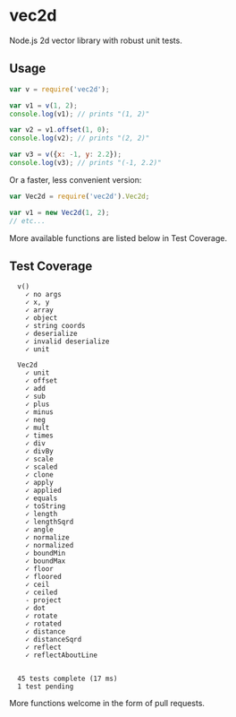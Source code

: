 # vec2d

Node.js 2d vector library with robust unit tests.

## Usage

```js
var v = require('vec2d');

var v1 = v(1, 2);
console.log(v1); // prints "(1, 2)"

var v2 = v1.offset(1, 0);
console.log(v2); // prints "(2, 2)"

var v3 = v({x: -1, y: 2.2});
console.log(v3); // prints "(-1, 2.2)"
```

Or a faster, less convenient version:

```js
var Vec2d = require('vec2d').Vec2d;

var v1 = new Vec2d(1, 2);
// etc...
```

More available functions are listed below in Test Coverage.

## Test Coverage

```
  v()
    ✓ no args 
    ✓ x, y 
    ✓ array 
    ✓ object 
    ✓ string coords 
    ✓ deserialize 
    ✓ invalid deserialize 
    ✓ unit 

  Vec2d
    ✓ unit 
    ✓ offset 
    ✓ add 
    ✓ sub 
    ✓ plus 
    ✓ minus 
    ✓ neg 
    ✓ mult 
    ✓ times 
    ✓ div 
    ✓ divBy 
    ✓ scale 
    ✓ scaled 
    ✓ clone 
    ✓ apply 
    ✓ applied 
    ✓ equals 
    ✓ toString 
    ✓ length 
    ✓ lengthSqrd 
    ✓ angle 
    ✓ normalize 
    ✓ normalized 
    ✓ boundMin 
    ✓ boundMax 
    ✓ floor 
    ✓ floored 
    ✓ ceil 
    ✓ ceiled 
    - project
    ✓ dot 
    ✓ rotate 
    ✓ rotated 
    ✓ distance 
    ✓ distanceSqrd 
    ✓ reflect 
    ✓ reflectAboutLine 


  45 tests complete (17 ms)
  1 test pending
```

More functions welcome in the form of pull requests.
